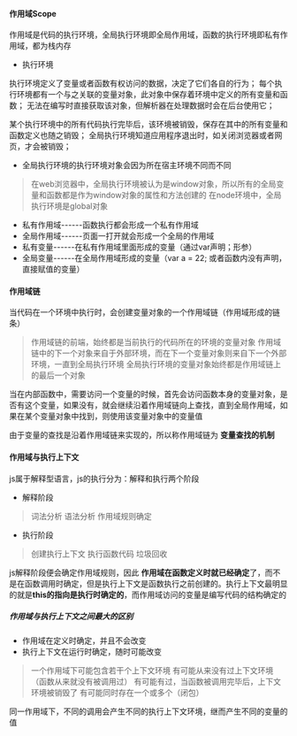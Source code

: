 #### 作用域Scope
作用域是代码的执行环境，全局执行环境即全局作用域，函数的执行环境即私有作用域，都为栈内存
* 执行环境

执行环境定义了变量或者函数有权访问的数据，决定了它们各自的行为；
每个执行环境都有一个与之关联的变量对象，此对象中保存着环境中定义的所有变量和函数；
无法在编写时直接获取该对象，但解析器在处理数据时会在后台使用它；

某个执行环境中的所有代码执行完毕后，该环境被销毁，保存在其中的所有变量和函数定义也随之销毁；
全局执行环境知道应用程序退出时，如关闭浏览器或者网页，才会被销毁；

* 全局执行环境的执行环境对象会因为所在宿主环境不同而不同
> 在web浏览器中，全局执行环境被认为是window对象，所以所有的全局变量和函数都是作为window对象的属性和方法创建的
> 在node环境中，全局执行环境是global对象

* 私有作用域------函数执行都会形成一个私有作用域
* 全局作用域------页面一打开就会形成一个全局的作用域
* 私有变量------在私有作用域里面形成的变量（通过var声明；形参）
* 全局变量------在全局作用域形成的变量（var a = 22; 或者函数内没有声明，直接赋值的变量）

#### 作用域链
当代码在一个环境中执行时，会创建变量对象的一个作用域链（作用域形成的链条）
> 作用域链的前端，始终都是当前执行的代码所在的环境的变量对象
> 作用域链中的下一个对象来自于外部环境，而在下一个变量对象则来自下一个外部环境，一直到全局执行环境
> 全局执行环境的变量对象始终都是作用域链上的最后一个对象

当在内部函数中，需要访问一个变量的时候，首先会访问函数本身的变量对象，是否有这个变量，如果没有，就会继续沿着作用域链向上查找，直到全局作用域，如果在某个变量对象中找到，则使用该变量对象中的变量值

由于变量的查找是沿着作用域链来实现的，所以称作用域链为 **变量查找的机制**


#### 作用域与执行上下文
js属于解释型语言，js的执行分为：解释和执行两个阶段
* 解释阶段
> 词法分析
> 语法分析
> 作用域规则确定

* 执行阶段
> 创建执行上下文
> 执行函数代码
> 垃圾回收

js解释阶段便会确定作用域规则，因此 **作用域在函数定义时就已经确定**了，而不是在函数调用时确定，但是执行上下文是函数执行之前创建的。执行上下文最明显的就是**this的指向是执行时确定的**，而作用域访问的变量是编写代码的结构确定的

##### 作用域与执行上下文之间最大的区别
* 作用域在定义时确定，并且不会改变
* 执行上下文在运行时确定，随时可能改变
> 一个作用域下可能包含若干个上下文环境
> 有可能从来没有过上下文环境（函数从来就没有被调用过）
> 有可能有过，当函数被调用完毕后，上下文环境被销毁了
> 有可能同时存在一个或多个（闭包）

同一作用域下，不同的调用会产生不同的执行上下文环境，继而产生不同的变量的值
